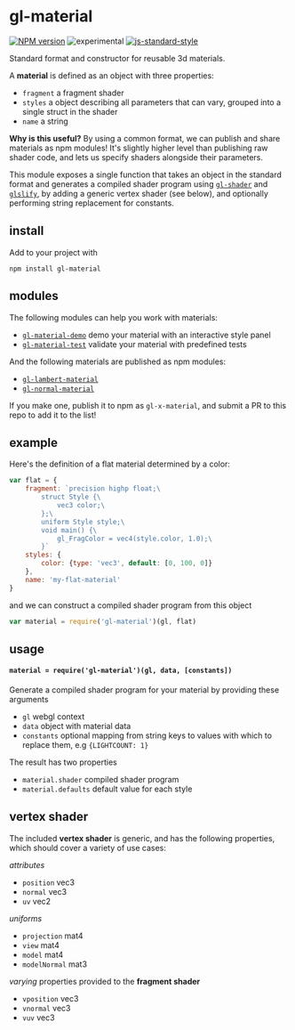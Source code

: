 # gl-material

[![NPM version][npm-image]][npm-url]
![experimental][experimental-image]
[![js-standard-style][standard-image]][standard-url]

Standard format and constructor for reusable 3d materials.

A **material** is defined as an object with three properties:
- `fragment` a fragment shader
- `styles` a object describing all parameters that can vary, grouped into a single struct in the shader
- `name` a string

**Why is this useful?** By using a common format, we can publish and share materials as npm modules! It's slightly higher level than publishing raw shader code, and lets us specify shaders alongside their parameters. 

This module exposes a single function that takes an object in the standard format and generates a compiled shader program using [`gl-shader`](https://github.com/stackgl/gl-shader) and [`glslify`](https://github.com/stackgl/glslify), by adding a generic vertex shader (see below), and optionally performing string replacement for constants.

## install

Add to your project with
```
npm install gl-material
```

## modules

The following modules can help you work with materials:
- [`gl-material-demo`](http://github.com/freeman-lab/gl-material-demo) demo your material with an interactive style panel
- [`gl-material-test`](http://github.com/freeman-lab/gl-material-test) validate your material with predefined tests

And the following materials are published as npm modules:
- [`gl-lambert-material`](https://github.com/freeman-lab/gl-lambert-material)
- [`gl-normal-material`](https://github.com/freeman-lab/gl-normal-material)

If you make one, publish it to npm as `gl-x-material`, and submit a PR to this repo to add it to the list!


## example

Here's the definition of a flat material determined by a color:

```javascript
var flat = {
	fragment: `precision highp float;\ 
		struct Style {\
			vec3 color;\
		};\
		uniform Style style;\
		void main() {\
			gl_FragColor = vec4(style.color, 1.0);\
		}`
	styles: {
		color: {type: 'vec3', default: [0, 100, 0]}
	},
	name: 'my-flat-material'
}
```

and we can construct a compiled shader program from this object

```javascript
var material = require('gl-material')(gl, flat)
```

## usage

#### `material = require('gl-material')(gl, data, [constants])`

Generate a compiled shader program for your material by providing these arguments
- `gl` webgl context
- `data` object with material data
- `constants` optional mapping from string keys to values with which to replace them, e.g `{LIGHTCOUNT: 1}`

The result has two properties
- `material.shader` compiled shader program
- `material.defaults` default value for each style

## vertex shader

The included **vertex shader** is generic, and has the following properties, which should cover a variety of use cases:

*attributes*
- `position` vec3
- `normal` vec3
- `uv` vec2

*uniforms*
- `projection` mat4
- `view` mat4
- `model` mat4
- `modelNormal` mat3

*varying* properties provided to the **fragment shader**
- `vposition` vec3
- `vnormal` vec3
- `vuv` vec3

[npm-image]: https://img.shields.io/badge/npm-v1.0.0-lightgray.svg?style=flat-square
[npm-url]: https://npmjs.org/package/control-panel
[standard-image]: https://img.shields.io/badge/code%20style-standard-lightgray.svg?style=flat-square
[standard-url]: https://github.com/feross/standard
[experimental-image]: https://img.shields.io/badge/stability-experimental-lightgray.svg?style=flat-square